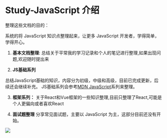 # Study-JavaScript 介绍

整理这些文档的目的：

系统的将 JavaScript 知识点整理起来，让更多 JavaScript 开发者，学得简单，学得开心。

1. **基本文档整理**:
总结关于平常我的学习记录和个人的笔记进行整理,如果出现问题,欢迎随时提出来

2. **JS基础系列**
   
总结JavaScript基础的知识，内容分为初级，中级和高级，目前已完成更新，后续还会继续补充。
JS基础系列会参考<a href="https://developer.mozilla.org/zh-CN/docs/Web/JavaScript" target="_blank">MDN JavaScript</a>系列来整理。

3. **框架系列：**
关于React和Vue框架的一些知识整理,目前只整理了React,可能是个人更偏向或者喜欢React

4. **面试题整理** 
分享常见面试题，主要以 JavaScript 为主，这部分目前还没有开始。
<img src="/cute-javascript-world.jpg" />